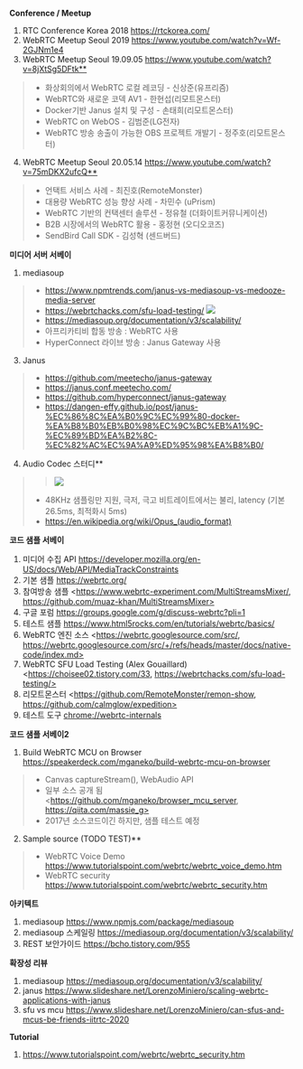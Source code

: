 **Conference / Meetup**
1. RTC Conference Korea 2018 <https://rtckorea.com/>
2. WebRTC Meetup Seoul 2019 <https://www.youtube.com/watch?v=Wf-2GJNm1e4>
3. WebRTC Meetup Seoul 19.09.05 <https://www.youtube.com/watch?v=8jXtSg5DFtk**>
> * 화상회의에서 WebRTC 로컬 레코딩 - 신상준(유프리즘)
> * WebRTC와 새로운 코덱 AV1 - 한현섭(리모트몬스터)
> * Docker기반 Janus 설치 및 구성 - 손태희(리모트몬스터)
> * WebRTC on WebOS - 김범준(LG전자)
> * WebRTC 방송 송출이 가능한 OBS 프로젝트 개발기 - 정주호(리모트몬스터)
4. WebRTC Meetup Seoul 20.05.14 <https://www.youtube.com/watch?v=75mDKX2ufcQ**>
> * 언택트 서비스 사례 - 최진호(RemoteMonster)
> * 대용량 WebRTC 성능 향상 사례 - 차민수 (uPrism)
> * WebRTC 기반의 컨택센터 솔루션 - 정유철 (더화이트커뮤니케이션)
> * B2B 시장에서의 WebRTC 활용 - 홍정현    (오디오코즈)
> * SendBird Call SDK - 김성혁 (센드버드)

**미디어 서버 서베이**
1. mediasoup
> * <https://www.npmtrends.com/janus-vs-mediasoup-vs-medooze-media-server>
> * <https://webrtchacks.com/sfu-load-testing/>
> ![](https://theenm.github.io/mediasoup-test-result.png)
> * <https://mediasoup.org/documentation/v3/scalability/>
> * 아프리카티비 합동 방송 : WebRTC 사용
> * HyperConnect 라이브 방송 : Janus Gateway 사용
3. Janus
> * <https://github.com/meetecho/janus-gateway>
> * <https://janus.conf.meetecho.com/>
> * <https://github.com/hyperconnect/janus-gateway>
> * <https://dangen-effy.github.io/post/janus-%EC%86%8C%EA%B0%9C%EC%99%80-docker-%EA%B8%B0%EB%B0%98%EC%9C%BC%EB%A1%9C-%EC%89%BD%EA%B2%8C-%EC%82%AC%EC%9A%A9%ED%95%98%EA%B8%B0/>
4. Audio Codec 스터디**
> > ![](https://theenm.github.io/opus.jpg)
> * 48KHz 샘플링만 지원, 극저, 극고 비트레이트에서는 불리, latency (기본 26.5ms, 최적화시 5ms)
> * <https://en.wikipedia.org/wiki/Opus_(audio_format)>

**코드 샘플 서베이**
1. 미디어 수집 API <https://developer.mozilla.org/en-US/docs/Web/API/MediaTrackConstraints>
1. 기본 샘플 <https://webrtc.org/>
1. 참여방송 샘플 <https://www.webrtc-experiment.com/MultiStreamsMixer/, https://github.com/muaz-khan/MultiStreamsMixer>
1. 구글 포럼 <https://groups.google.com/g/discuss-webrtc?pli=1>
1. 테스트 샘플 <https://www.html5rocks.com/en/tutorials/webrtc/basics/>
1. WebRTC 엔진 소스 <https://webrtc.googlesource.com/src/, https://webrtc.googlesource.com/src/+/refs/heads/master/docs/native-code/index.md>
1. WebRTC SFU Load Testing (Alex Gouaillard) <https://choisee02.tistory.com/33, https://webrtchacks.com/sfu-load-testing/>
1. 리모트몬스터 <https://github.com/RemoteMonster/remon-show, https://github.com/calmglow/expedition>
1. 테스트 도구 <chrome://webrtc-internals>

**코드 샘플 서베이2**
1. Build WebRTC MCU on Browser <https://speakerdeck.com/mganeko/build-webrtc-mcu-on-browser>
> * Canvas captureStream(), WebAudio API
> * 일부 소스 공개 됨 <https://github.com/mganeko/browser_mcu_server, https://qiita.com/massie_g>
> * 2017년 소스코드이긴 하지만, 샘플 테스트 예정
2. Sample source (TODO TEST)**
> * WebRTC Voice Demo <https://www.tutorialspoint.com/webrtc/webrtc_voice_demo.htm>
> * WebRTC security <https://www.tutorialspoint.com/webrtc/webrtc_security.htm>

**아키텍트**
1. mediasoup <https://www.npmjs.com/package/mediasoup>
2. mediasoup 스케일링 <https://mediasoup.org/documentation/v3/scalability/>
3. REST 보안가이드 <https://bcho.tistory.com/955>

**확장성 리뷰**
1. mediasoup <https://mediasoup.org/documentation/v3/scalability/>
2. janus <https://www.slideshare.net/LorenzoMiniero/scaling-webrtc-applications-with-janus>
3. sfu vs mcu <https://www.slideshare.net/LorenzoMiniero/can-sfus-and-mcus-be-friends-iitrtc-2020>

**Tutorial**
1. <https://www.tutorialspoint.com/webrtc/webrtc_security.htm>
